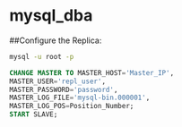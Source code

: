 # mysql_dba
##Configure the Replica:
```bash
mysql -u root -p
```
```sql
CHANGE MASTER TO MASTER_HOST='Master_IP', 
MASTER_USER='repl_user', 
MASTER_PASSWORD='password', 
MASTER_LOG_FILE='mysql-bin.000001', 
MASTER_LOG_POS=Position_Number;
START SLAVE;
```
